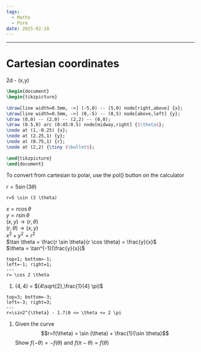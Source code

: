 ```yaml
---
tags:
  - Maths
  - Pure
date: 2025-02-10
---
```

---  
# Cartesian coordinates  
2d - (x,y)  
  
  
```tikz  
\begin{document}  
\begin{tikzpicture}  
  
\draw[line width=0.5mm, ->] (-5,0) -- (5,0) node[right,above] {x};  
\draw[line width=0.5mm, ->] (0,-5) -- (0,5) node[above,left] {y};  
\draw (0,0) -- (2,0) -- (2,2) -- (0,0);  
\draw (0.5,0) arc (0:45:0.5) node[midway,right] {$\theta$};  
\node at (1,-0.25) {x};  
\node at (2.25,1) {y};  
\node at (0.75,1) {r};  
\node at (2,2) {\tiny $\bullet$};  
  
\end{tikzpicture}  
\end{document}  
```  
To convert from cartesian to polar, use the pol() button on the calculator  
  
$r=5\sin(3\theta)$  
```desmos-graph  
r=5 \sin (3 \theta)  
```  
  
$x=r \cos \theta$  
$y = r \sin \theta$  
$(x,y) \rightarrow (r, \theta)$  
$(r, \theta) \rightarrow (x,y)$  
$x^2+y^2 = r^2$  
$\tan \theta = \frac{r \sin \theta}{r \cos \theta} = \frac{y}{x}$  
$\theta = \tan^{-1}(\frac{y}{x})$  
  
```desmos-graph  
top=1; bottom=-1;  
left=-1; right=1;  
---  
r= \cos 2 \theta   
```  
  
1. $(4,4)$ = $(4\sqrt{2},\frac{1}{4} \pi)$  
  
```desmos-graph  
top=3; bottom=-3;  
left=-3; right=3;  
---  
r=\sin2^{\theta} - 1.7|0 <= \theta <= 2 \pi  
```  
  
1. Given the curve$$r=f(\theta) = \sin (\theta) + \frac{1}{\sin \theta}$$ Show $f(-\theta)=-f(\theta)$ and $f( \pi - \theta) = f(\theta)$  
